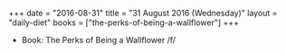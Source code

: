 +++
date = "2016-08-31"
title = "31 August 2016 (Wednesday)"
layout = "daily-diet"
books = ["the-perks-of-being-a-wallflower"]
+++


* Book: The Perks of Being a Wallflower /f/